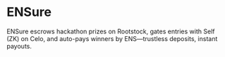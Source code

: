 # ENSure
ENSure escrows hackathon prizes on Rootstock, gates entries with Self (ZK) on Celo, and auto-pays winners by ENS—trustless deposits, instant payouts.
